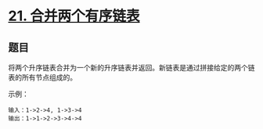 # [21. 合并两个有序链表](https://leetcode-cn.com/problems/merge-two-sorted-lists/)


## 题目

将两个升序链表合并为一个新的升序链表并返回。新链表是通过拼接给定的两个链表的所有节点组成的。 

 

示例：
 
```
输入：1->2->4, 1->3->4
输出：1->1->2->3->4->4  
```

